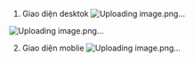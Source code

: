 1. Giao diện desktok
![Uploading image.png…]()

![Uploading image.png…]()

2. Giao diện moblie
   ![Uploading image.png…]()


